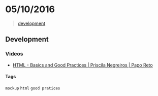 # 05/10/2016

> [development](#development)


## Development

### Videos
- [HTML - Basics and Good Practices | Priscila Negreiros | Papo Reto](https://www.youtube.com/watch?v=wi9jZJZYSIY)


#### Tags

`mockup` `html` `good pratices`
